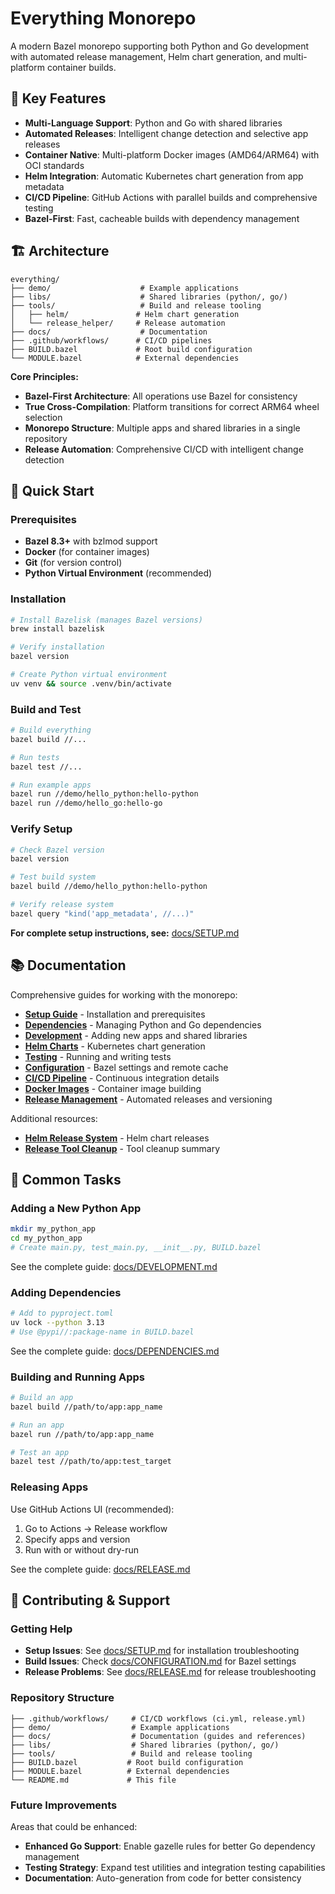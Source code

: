 # Everything Monorepo

A modern Bazel monorepo supporting both Python and Go development with automated release management, Helm chart generation, and multi-platform container builds.

## 🌟 Key Features

- **Multi-Language Support**: Python and Go with shared libraries
- **Automated Releases**: Intelligent change detection and selective app releases
- **Container Native**: Multi-platform Docker images (AMD64/ARM64) with OCI standards
- **Helm Integration**: Automatic Kubernetes chart generation from app metadata
- **CI/CD Pipeline**: GitHub Actions with parallel builds and comprehensive testing
- **Bazel-First**: Fast, cacheable builds with dependency management

## 🏗️ Architecture

```
everything/
├── demo/                    # Example applications
├── libs/                    # Shared libraries (python/, go/)
├── tools/                   # Build and release tooling
│   ├── helm/               # Helm chart generation
│   └── release_helper/     # Release automation
├── docs/                    # Documentation
├── .github/workflows/      # CI/CD pipelines
├── BUILD.bazel             # Root build configuration
└── MODULE.bazel            # External dependencies
```

**Core Principles:**
- **Bazel-First Architecture**: All operations use Bazel for consistency
- **True Cross-Compilation**: Platform transitions for correct ARM64 wheel selection
- **Monorepo Structure**: Multiple apps and shared libraries in a single repository
- **Release Automation**: Comprehensive CI/CD with intelligent change detection

## 🚀 Quick Start

### Prerequisites
- **Bazel 8.3+** with bzlmod support
- **Docker** (for container images)
- **Git** (for version control)
- **Python Virtual Environment** (recommended)

### Installation
```bash
# Install Bazelisk (manages Bazel versions)
brew install bazelisk

# Verify installation
bazel version

# Create Python virtual environment
uv venv && source .venv/bin/activate
```

### Build and Test
```bash
# Build everything
bazel build //...

# Run tests
bazel test //...

# Run example apps
bazel run //demo/hello_python:hello-python
bazel run //demo/hello_go:hello-go
```

### Verify Setup
```bash
# Check Bazel version
bazel version

# Test build system
bazel build //demo/hello_python:hello-python

# Verify release system
bazel query "kind('app_metadata', //...)"
```

**For complete setup instructions, see:** [docs/SETUP.md](docs/SETUP.md)

## 📚 Documentation

Comprehensive guides for working with the monorepo:

- **[Setup Guide](docs/SETUP.md)** - Installation and prerequisites
- **[Dependencies](docs/DEPENDENCIES.md)** - Managing Python and Go dependencies
- **[Development](docs/DEVELOPMENT.md)** - Adding new apps and shared libraries
- **[Helm Charts](docs/HELM.md)** - Kubernetes chart generation
- **[Testing](docs/TESTING.md)** - Running and writing tests
- **[Configuration](docs/CONFIGURATION.md)** - Bazel settings and remote cache
- **[CI/CD Pipeline](docs/CI_CD.md)** - Continuous integration details
- **[Docker Images](docs/DOCKER.md)** - Container image building
- **[Release Management](docs/RELEASE.md)** - Automated releases and versioning

Additional resources:
- **[Helm Release System](docs/HELM_RELEASE.md)** - Helm chart releases
- **[Release Tool Cleanup](docs/RELEASE_TOOL_CLEANUP.md)** - Tool cleanup summary

## 🎯 Common Tasks

### Adding a New Python App

```bash
mkdir my_python_app
cd my_python_app
# Create main.py, test_main.py, __init__.py, BUILD.bazel
```

See the complete guide: [docs/DEVELOPMENT.md](docs/DEVELOPMENT.md)

### Adding Dependencies

```bash
# Add to pyproject.toml
uv lock --python 3.13
# Use @pypi//:package-name in BUILD.bazel
```

See the complete guide: [docs/DEPENDENCIES.md](docs/DEPENDENCIES.md)

### Building and Running Apps

```bash
# Build an app
bazel build //path/to/app:app_name

# Run an app
bazel run //path/to/app:app_name

# Test an app
bazel test //path/to/app:test_target
```

### Releasing Apps

Use GitHub Actions UI (recommended):
1. Go to Actions → Release workflow
2. Specify apps and version
3. Run with or without dry-run

See the complete guide: [docs/RELEASE.md](docs/RELEASE.md)

## 🤝 Contributing & Support

### Getting Help
- **Setup Issues**: See [docs/SETUP.md](docs/SETUP.md) for installation troubleshooting
- **Build Issues**: Check [docs/CONFIGURATION.md](docs/CONFIGURATION.md) for Bazel settings
- **Release Problems**: See [docs/RELEASE.md](docs/RELEASE.md) for release troubleshooting

### Repository Structure
```
├── .github/workflows/     # CI/CD workflows (ci.yml, release.yml)
├── demo/                  # Example applications
├── docs/                  # Documentation (guides and references)
├── libs/                  # Shared libraries (python/, go/)
├── tools/                 # Build and release tooling
├── BUILD.bazel           # Root build configuration
├── MODULE.bazel          # External dependencies
└── README.md             # This file
```

### Future Improvements
Areas that could be enhanced:
- **Enhanced Go Support**: Enable gazelle rules for better Go dependency management
- **Testing Strategy**: Expand test utilities and integration testing capabilities
- **Documentation**: Auto-generation from code for better consistency

